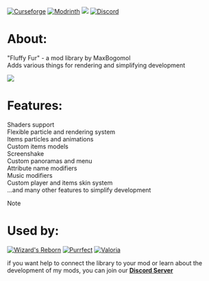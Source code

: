 [![Curseforge](https://img.shields.io/curseforge/dt/1097456?style=for-the-badge&color=6aa84f&logo=curseforge&label=FLUFFY%20FUR)](https://www.curseforge.com/minecraft/mc-mods/fluffy-fur)
[![Modrinth](https://img.shields.io/modrinth/dt/fluffy-fur?style=for-the-badge&color=6aa84f&logo=modrinth&label=FLUFFY%20FUR)](https://modrinth.com/mod/fluffy-fur)
[![](https://img.shields.io/badge/%20-LICENSE%20GPL--2.0-blue?style=for-the-badge&color=blue&logo=github&logoColor=000000&labelColor=FFFFFF)](https://github.com/MaxBogomol/FluffyFur/blob/master/LICENSE)
[![Discord](https://img.shields.io/discord/1155188824360624148?style=for-the-badge&color=6aa84f&logo=discord&label=DISCORD)](https://discord.gg/cKf55qNugw)

# About:

"Fluffy Fur" - a mod library by MaxBogomol  
Adds various things for rendering and simplifying development

![](https://cdn.modrinth.com/data/srqzRpcV/images/535438bcbee00c80044ac6536511177e300c375d.png)

# Features:
Shaders support  
Flexible particle and rendering system  
Items particles and animations  
Custom items models  
Screenshake  
Custom panoramas and menu  
Attribute name modifiers  
Music modifiers  
Custom player and items skin system  
...and many other features to simplify development

> [!NOTE]
> # Used by:
> [![Wizard's Reborn](https://img.shields.io/badge/%20-WIZARD'S%20REBORN-5800ff?style=for-the-badge&color=cc762f&logo=github&logoColor=000000&labelColor=FFFFFF)](https://github.com/MaxBogomol/WizardsReborn)
> [![Purrfect](https://img.shields.io/badge/%20-PURRFECT-5800ff?style=for-the-badge&color=cc762f&logo=github&logoColor=000000&labelColor=FFFFFF)](https://github.com/MaxBogomol/Purrfect)
> [![Valoria](https://img.shields.io/badge/%20-VALORIA-5800ff?style=for-the-badge&color=d77787&logo=github&logoColor=000000&labelColor=FFFFFF)](https://github.com/IriDark/Valoria)

if you want help to connect the library to your mod or learn about the development of my mods, you can join our **[Discord Server](https://discord.gg/cKf55qNugw)**
